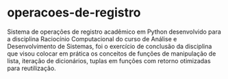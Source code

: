 # operacoes-de-registro
Sistema de operações de registro acadêmico em Python
desenvolvido para a disciplina Raciocínio Computacional do curso de Análise e Desenvolvimento de Sistemas,
foi o exercício de conclusão da disciplina que visou colocar em prática os conceitos de funções de manipulação de lista, iteração de dicionários, tuplas em funções com retorno otimizadas para reutilização.

